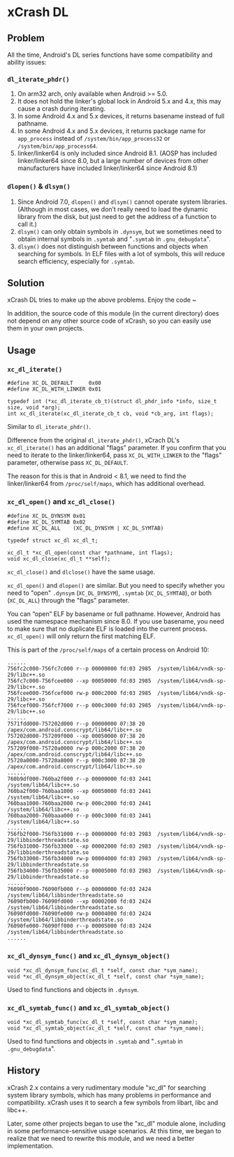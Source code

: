 # xCrash DL

## Problem

All the time, Android's DL series functions have some compatibility and ability issues:

### `dl_iterate_phdr()`

1. On arm32 arch, only available when Android >= 5.0.
2. It does not hold the linker's global lock in Android 5.x and 4.x, this may cause a crash during iterating.
3. In some Android 4.x and 5.x devices, it returns basename instead of full pathname.
4. In some Android 4.x and 5.x devices, it returns package name for `app_process` instead of `/system/bin/app_process32` or `/system/bin/app_process64`.
5. linker/linker64 is only included since Android 8.1. (AOSP has included linker/linker64 since 8.0, but a large number of devices from other manufacturers have included linker/linker64 since Android 8.1)

### `dlopen()` & `dlsym()`

1. Since Android 7.0, `dlopen()` and `dlsym()` cannot operate system libraries. (Although in most cases, we don’t really need to load the dynamic library from the disk, but just need to get the address of a function to call it.)
2. `dlsym()` can only obtain symbols in `.dynsym`, but we sometimes need to obtain internal symbols in `.symtab` and "`.symtab` in `.gnu_debugdata`".
3. `dlsym()` does not distinguish between functions and objects when searching for symbols. In ELF files with a lot of symbols, this will reduce search efficiency, especially for `.symtab`.

## Solution

xCrash DL tries to make up the above problems. Enjoy the code ~

In addition, the source code of this module (in the current directory) does not depend on any other source code of xCrash, so you can easily use them in your own projects.

## Usage

### `xc_dl_iterate()`

```
#define XC_DL_DEFAULT     0x00
#define XC_DL_WITH_LINKER 0x01

typedef int (*xc_dl_iterate_cb_t)(struct dl_phdr_info *info, size_t size, void *arg);
int xc_dl_iterate(xc_dl_iterate_cb_t cb, void *cb_arg, int flags);
```

Similar to `dl_iterate_phdr()`.

Difference from the original `dl_iterate_phdr()`, xCrach DL's `xc_dl_iterate()` has an additional "flags" parameter. If you confirm that you need to iterate to the linker/linker64, pass `XC_DL_WITH_LINKER` to the "flags" parameter, otherwise pass `XC_DL_DEFAULT`.

The reason for this is that in Android < 8.1, we need to find the linker/linker64 from `/proc/self/maps`, which has additional overhead.

### `xc_dl_open()` and `xc_dl_close()`

```
#define XC_DL_DYNSYM 0x01
#define XC_DL_SYMTAB 0x02
#define XC_DL_ALL    (XC_DL_DYNSYM | XC_DL_SYMTAB)

typedef struct xc_dl xc_dl_t;

xc_dl_t *xc_dl_open(const char *pathname, int flags);
void xc_dl_close(xc_dl_t **self);
```

`xc_dl_close()` and `dlclose()` have the same usage.

`xc_dl_open()` and `dlopen()` are similar. But you need to specify whether you need to "open" `.dynsym` (`XC_DL_DYNSYM`), `.symtab` (`XC_DL_SYMTAB`), or both (`XC_DL_ALL`) through the "flags" parameter.

You can “open” ELF by basename or full pathname. However, Android has used the namespace mechanism since 8.0. If you use basename, you need to make sure that no duplicate ELF is loaded into the current process. `xc_dl_open()` will only return the first matching ELF.

This is part of the `/proc/self/maps` of a certain process on Android 10:

```
......
756fc2c000-756fc7c000 r--p 00000000 fd:03 2985  /system/lib64/vndk-sp-29/libc++.so
756fc7c000-756fcee000 --xp 00050000 fd:03 2985  /system/lib64/vndk-sp-29/libc++.so
756fcee000-756fcef000 rw-p 000c2000 fd:03 2985  /system/lib64/vndk-sp-29/libc++.so
756fcef000-756fcf7000 r--p 000c3000 fd:03 2985  /system/lib64/vndk-sp-29/libc++.so
......
7571fdd000-757202d000 r--p 00000000 07:38 20    /apex/com.android.conscrypt/lib64/libc++.so
757202d000-757209f000 --xp 00050000 07:38 20    /apex/com.android.conscrypt/lib64/libc++.so
757209f000-75720a0000 rw-p 000c2000 07:38 20    /apex/com.android.conscrypt/lib64/libc++.so
75720a0000-75720a8000 r--p 000c3000 07:38 20    /apex/com.android.conscrypt/lib64/libc++.so
......
760b9df000-760ba2f000 r--p 00000000 fd:03 2441  /system/lib64/libc++.so
760ba2f000-760baa1000 --xp 00050000 fd:03 2441  /system/lib64/libc++.so
760baa1000-760baa2000 rw-p 000c2000 fd:03 2441  /system/lib64/libc++.so
760baa2000-760baaa000 r--p 000c3000 fd:03 2441  /system/lib64/libc++.so
......
756fb2f000-756fb31000 r--p 00000000 fd:03 2983  /system/lib64/vndk-sp-29/libbinderthreadstate.so
756fb31000-756fb33000 --xp 00002000 fd:03 2983  /system/lib64/vndk-sp-29/libbinderthreadstate.so
756fb33000-756fb34000 rw-p 00004000 fd:03 2983  /system/lib64/vndk-sp-29/libbinderthreadstate.so
756fb34000-756fb35000 r--p 00005000 fd:03 2983  /system/lib64/vndk-sp-29/libbinderthreadstate.so
......
76090f9000-76090fb000 r--p 00000000 fd:03 2424  /system/lib64/libbinderthreadstate.so
76090fb000-76090fd000 --xp 00002000 fd:03 2424  /system/lib64/libbinderthreadstate.so
76090fd000-76090fe000 rw-p 00004000 fd:03 2424  /system/lib64/libbinderthreadstate.so
76090fe000-76090ff000 r--p 00005000 fd:03 2424  /system/lib64/libbinderthreadstate.so
......
```

### `xc_dl_dynsym_func()` and `xc_dl_dynsym_object()`

```
void *xc_dl_dynsym_func(xc_dl_t *self, const char *sym_name);
void *xc_dl_dynsym_object(xc_dl_t *self, const char *sym_name);
```

Used to find functions and objects in `.dynsym`.

### `xc_dl_symtab_func()` and `xc_dl_symtab_object()`

```
void *xc_dl_symtab_func(xc_dl_t *self, const char *sym_name);
void *xc_dl_symtab_object(xc_dl_t *self, const char *sym_name);
```

Used to find functions and objects in `.symtab` and "`.symtab` in `.gnu_debugdata`".

## History

xCrash 2.x contains a very rudimentary module "xc_dl" for searching system library symbols, which has many problems in performance and compatibility. xCrash uses it to search a few symbols from libart, libc and libc++.

Later, some other projects began to use the "xc_dl" module alone, including in some performance-sensitive usage scenarios. At this time, we began to realize that we need to rewrite this module, and we need a better implementation.
